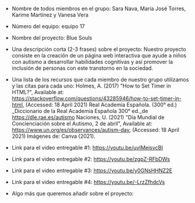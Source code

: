 - Nombre de todos miembros en el grupo: Sara Nava, María José Torres, Karime Martínez y Vanesa Vera

- Número del equipo: equipo 17 

- Nombre del proyecto: Blue Souls 

- Una descripción corta (2-3 frases) sobre el proyecto: Nuestro proyecto consiste en la creación de un página web interactiva que ayude a niños con autismo a desarrollar habilidades cognitivas y así promover la inclusión de personas con este transtorno en la sociedad.

- Una lista de los recursos que cada miembro de nuestro grupo utilizamos y las citas para cada uno:
Holmes, A. (2017) "How to Set Timer in HTML?", Available at: https://stackoverflow.com/questions/43285946/how-to-set-timer-in-html, (Accessed: 18 April 2021)
Real Academia Española. (300° ed.) _Diccionario de la Real Academia Española 300° ed._de https://dle.rae.es/autismo
Naciones, U. (2021) "Día Mundial de Concienciación sobre el Autismo, 2 de abril", Available at: https://www.un.org/es/observances/autism-day, (Accessed: 18 April 2021)
Imágenes de: Canva (2021).


- Link para el video entregable #1: https://youtu.be/uvIMeisvcBI

- Link para el video entregable #2: https://youtu.be/zgpZ-RFbDWs

- Link para el video entregable #3: https://youtu.be/y0GNsHHNZ2E

- Link para el video entregable #4: https://youtu.be/-LrzZfhdcVs

- Algo más que queremos añadir sobre el proyecto:
